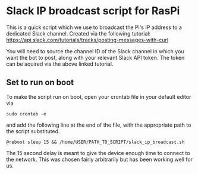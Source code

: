 # Slack IP broadcast script for RasPi
This is a quick script which we use to broadcast the Pi's IP address to a dedicated Slack channel.
Created via the following tutorial: https://api.slack.com/tutorials/tracks/posting-messages-with-curl

You will need to source the channel ID of the Slack channel in which you want the bot to post, along with your relevant Slack API token. The token can be aquired via the above linked tutorial.

## Set to run on boot
To make the script run on boot, open your crontab file in your default editor via
```
sudo crontab -e
```
and add the following line at the end of the file, with the appropriate path to the script substituted.

```
@reboot sleep 15 && /home/USER/PATH_TO_SCRIPT/slack_ip_broadcast.sh
```
The 15 second delay is meant to give the device enough time to connect to the network. This was chosen fairly arbitrarily but has been working well for us.
